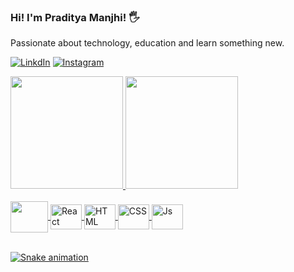 
### Hi! I'm Praditya Manjhi! 🖐️
Passionate about technology, education and learn something new.

[![LinkdIn](https://img.shields.io/badge/LinkedIn-0077B5?style=for-the-badge&logo=linkedin&logoColor=white)](https://www.linkedin.com/in/praditya-manjhi-0165a7211/)
[![Instagram](https://img.shields.io/badge/Instagram-E4405F?style=for-the-badge&logo=instagram&logoColor=white)](https://www.instagram.com/i_am_praditya/)

<div align="left">
  <a href="https://github.com/thunder-source">
  <img height="180em" src="https://github-readme-stats.vercel.app/api?username=thunder-source&show_icons=true&theme=dark&include_all_commits=true&count_private=true"/>
  <img height="180em" src="https://github-readme-stats.vercel.app/api/top-langs/?username=thunder-source&layout=compact&langs_count=7&theme=dark"/>
</div>
<div style="display: inline_block"><br>
  <img align="center" alt="" height="50" width="60" src="https://cdn.jsdelivr.net/gh/devicons/devicon/icons/java/java-original.svg">
  <img align="center" alt="React" height="40" width="50" src="https://cdn.jsdelivr.net/gh/devicons/devicon/icons/react/react-original.svg">
  <img align="center" alt="HTML" height="40" width="50" src="https://cdn.jsdelivr.net/gh/devicons/devicon/icons/html5/html5-original.svg">
  <img align="center" alt="CSS" height="40" width="50" src="https://cdn.jsdelivr.net/gh/devicons/devicon/icons/css3/css3-original.svg">
  <img align="center" alt="Js" height="40" width="50" src="https://cdn.jsdelivr.net/gh/devicons/devicon/icons/javascript/javascript-original.svg">
</div>
</br>
 <div align="left">
  
  ![Snake animation](https://github.com/thunder-source/thunder-source/blob/output/github-contribution-grid-snake.svg)
  
</div>
